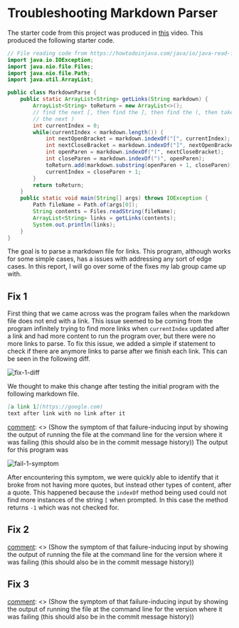 # Troubleshooting Markdown Parser
The starter code from this project was produced in [this](https://www.youtube.com/watch?v=_y9hkrN9k3w) video. This produced the following starter code.

```java
// File reading code from https://howtodoinjava.com/java/io/java-read-file-to-string-examples/
import java.io.IOException;
import java.nio.file.Files;
import java.nio.file.Path;
import java.util.ArrayList;

public class MarkdownParse {
    public static ArrayList<String> getLinks(String markdown) {
        ArrayList<String> toReturn = new ArrayList<>();
        // find the next [, then find the ], then find the (, then take up to
        // the next )
        int currentIndex = 0;
        while(currentIndex < markdown.length()) {
            int nextOpenBracket = markdown.indexOf("[", currentIndex);
            int nextCloseBracket = markdown.indexOf("]", nextOpenBracket);
            int openParen = markdown.indexOf("(", nextCloseBracket);
            int closeParen = markdown.indexOf(")", openParen);
            toReturn.add(markdown.substring(openParen + 1, closeParen));
            currentIndex = closeParen + 1;
        }
        return toReturn;
    }
    public static void main(String[] args) throws IOException {
		Path fileName = Path.of(args[0]);
	    String contents = Files.readString(fileName);
        ArrayList<String> links = getLinks(contents);
        System.out.println(links);
    }
}
```

The goal is to parse a markdown file for links. This program, although works for some simple cases, has a issues with addressing any sort of edge cases. In this report, I will go over some of the fixes my lab group came up with.

## Fix 1
[comment]: <> (Show a screenshot of the code change diff from Github)
First thing that we came across was the program failes when the markdown file does not end with a link. This issue seemed to be coming from the program infinitely trying to find more links when `currentIndex` updated after a link and had more content to run the program over, but there were no more links to parse. To fix this issue, we added a simple if statement to check if there are anymore links to parse after we finish each link. This can be seen in the following diff.

![fix-1-diff](fix-1-diff.png)

[comment]: <> (Link to the test file for a failure-inducing input that prompted you to make that change)
We thought to make this change after testing the initial program with the following markdown file.

```markdown
[a link 1](https://google.com)
text after link with no link after it
```

[comment]: <> (Show the symptom of that failure-inducing input by showing the output of running the file at the command line for the version where it was failing (this should also be in the commit message history))
The output for this program was 

![fail-1-symptom](fail-1-symptom.png)

[comment]: <> (Write 2-3 sentences describing the relationship between the bug, the symptom, and the failure-inducing input.)
After encountering this symptom, we were quickly able to identify that it broke from not having more quotes, but instead other types of content, after a quote. This happened because the `indexOf` method being used could not find more instances of the string `[` when prompted. In this case the method returns `-1` which was not checked for.

## Fix 2
[comment]: <> (Show a screenshot of the code change diff from Github)

[comment]: <> (Link to the test file for a failure-inducing input that prompted you to make that change)

[comment]: <> (Show the symptom of that failure-inducing input by showing the output of running the file at the command line for the version where it was failing (this should also be in the commit message history))

[comment]: <> (Write 2-3 sentences describing the relationship between the bug, the symptom, and the failure-inducing input.)

## Fix 3
[comment]: <> (Show a screenshot of the code change diff from Github)

[comment]: <> (Link to the test file for a failure-inducing input that prompted you to make that change)

[comment]: <> (Show the symptom of that failure-inducing input by showing the output of running the file at the command line for the version where it was failing (this should also be in the commit message history))

[comment]: <> (Write 2-3 sentences describing the relationship between the bug, the symptom, and the failure-inducing input.)

